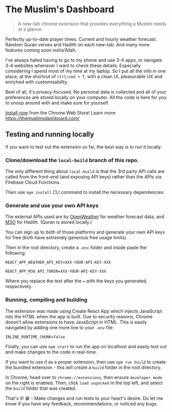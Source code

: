 # The Muslim's Dashboard

> A new-tab chrome extension that provides everything a Muslim needs at a glance.

Perfectly up-to-date prayer times. Current and hourly weather forecast. Random Quran verses and Hadith on each new-tab. And many more features coming soon insha'Allah.

I've always hated having to go to my phone and use 3-4 apps, or navigate 3-4 websites whenever I want to check these details. Especially considering I spend most of my time at my laptop. So I put all the info in one place, at the shortcut of `ctrl/cmd + T`, with a clean UI, pleasurable UX and enriched with customisability.

Best of all, it's privacy-focused. No personal data is collected and all of your preferences are stored locally on your computer. All the code is here for you to snoop around with and make sure for yourself.

[Install now](https://chrome.google.com/webstore/detail/the-muslims-dashboard/glaaahieanjcamcabaggfcaclfjdghfe) from the Chrome Web Store!
Learn more: https://themuslimsdashboard.com/

## Testing and running locally

If you want to test out the extension so far, the best way is to run it locally.

### Clone/download the `local-build` branch of this repo.

The only different thing about `local-build` is that the 3rd party API calls are called from the front-end (and exposing API keys) rather than the APIs via Firebase Cloud Functions.

Then use `npm install` CLI command to install the necessary dependencies.

### Generate and use your own API keys

The external APIs used are by [OpenWeather](https://openweathermap.org/) for weather forecast data, and [M3O](https://m3o.com/) for Hadith. (Quran is stored locally.)

You can sign up to both of those platforms and generate your own API keys for free (both have extremely generous free usage limits).

Then in the root directory, create a `.env` folder and inside paste the following:

```
REACT_APP_WEATHER_API_KEY=XXX-YOUR-API-KEY-XXX

REACT_APP_M3O_API_TOKEN=XXX-YOUR-API-KEY-XXX
```

Where you replace the text after the `=` with the keys you generated, respectively.

### Running, compiling and building

The extension was made using Create React App which injects JavaScript into the HTML when the app is built. Due to security reasons, Chrome doesn't allow extensions to have JavaScript in HTML. This is easily navigated by adding one more line to your `.env` file:

```
INLINE_RUNTIME_CHUNK=false
```

Finally, you can use `npm start` to run the app on localhost and easily test out and make changes to the code in real-time.

If you want to use it as a proper extension, then use `npm run build` to create the bundled extension - this will create a `build` folder in the root directory.

In Chrome, head over to `chrome://extensions`, then ensure `developer mode` on the right is enabled.
Then, click `load unpacked` in the top left, and select the `build` folder that was created.

That's it! 😁 - Make changes and run tests to your heart's desire. Do let me know if you have any feedback, recommendations, or noticed any bugs.
